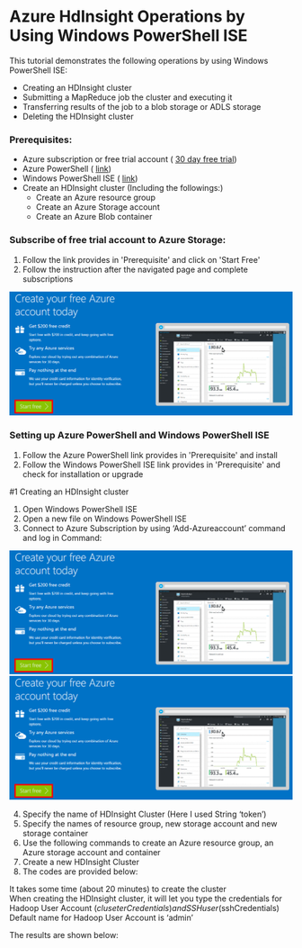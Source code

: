# Azure HdInsight Operations by Using Windows PowerShell ISE

This tutorial demonstrates the following operations by using Windows PowerShell ISE:

- Creating an HDInsight cluster
- Submitting a MapReduce job the cluster and executing it
- Transferring results of the job to a blob storage or ADLS storage
- Deleting the HDInsight cluster


### Prerequisites:

- Azure subscription or free trial account ( [30 day free trial](https://azure.microsoft.com/en-us/pricing/free-trial/))
- Azure PowerShell ( [link](https://github.com/Azure/azure-powershell/releases/download/v3.6.0-February2017/azure-powershell.3.6.0.msi))
- Windows PowerShell ISE ( [link](https://www.microsoft.com/en-us/search/DownloadResults.aspx?q=%22windows%20management%20framework%22%20PowerShell&amp;sortby=Relevancy~Descending))
- Create an HDInsight cluster (Including the followings:)
  -	Create an Azure resource group
  -	Create an Azure Storage account
  -	Create an Azure Blob container


### Subscribe of free trial account to Azure Storage:

1. Follow the link provides in &#39;Prerequisite&#39; and click on &#39;Start Free&#39;
2. Follow the instruction after the navigated page and complete subscriptions

![alt text](https://raw.githubusercontent.com/BoyangW/AzureStorage-Tutorial/master/Prompt%20One/Pictures/1.png "1")

### Setting up Azure PowerShell and Windows PowerShell ISE

1. Follow the Azure PowerShell link provides in &#39;Prerequisite&#39; and install
2. Follow the Windows PowerShell ISE link provides in &#39;Prerequisite&#39; and check for installation or upgrade

#1 Creating an HDInsight cluster

1. Open Windows PowerShell ISE
2. Open a new file on Windows PowerShell ISE
3. Connect to Azure Subscription by using ‘Add-Azureaccount’ command and log in 
Command: 

![alt text](https://raw.githubusercontent.com/BoyangW/AzureStorage-Tutorial/master/Prompt%20One/Pictures/1.png "1")
![alt text](https://raw.githubusercontent.com/BoyangW/AzureStorage-Tutorial/master/Prompt%20One/Pictures/1.png "1")

4. Specify the name of HDInsight Cluster (Here I used String ‘token’)
5. Specify the names of resource group, new storage account and new storage container
6. Use the following commands to create an Azure resource group, an Azure storage account and container
7. Create a new HDInsight Cluster 
8. The codes are provided below:

It takes some time (about 20 minutes) to create the cluster <br>
When creating the HDInsight cluster, it will let you type the credentials for Hadoop User Account ($cluseterCredentials) and SSH user ($sshCredentials) <br>
Default name for Hadoop User Account is ‘admin’ <br>

The results are shown below:

